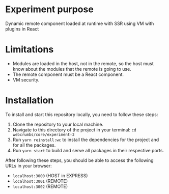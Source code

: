# Experiment purpose
Dynamic remote component loaded at runtime with SSR using VM with plugins in React

# Limitations
- Modules are loaded in the host, not in the remote, so the host must know about the modules that the remote is going to use.
- The remote component must be a React component.
- VM security.

# Installation

To install and start this repository locally, you need to follow these steps:

1. Clone the repository to your local machine.
2. Navigate to this directory of the project in your terminal: `cd webcrumbs/core/experiment-3`
3. Run `yarn reinstall:wc` to install the dependencies for the project and for all the packages.
4. Run `yarn start` to build and serve all packages in their respective ports.

After following these steps, you should be able to access the following URLs in your browser:

- `localhost:3000` (HOST in EXPRESS)
- `localhost:3001` (REMOTE)
- `localhost:3002` (REMOTE)